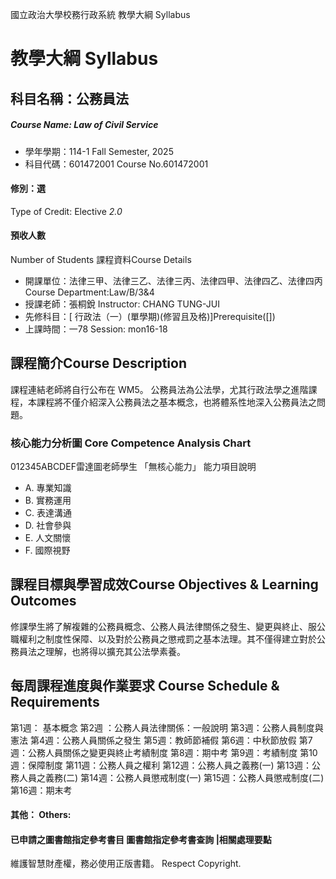 國立政治大學校務行政系統 教學大綱 Syllabus
# 教學大綱 Syllabus
##  科目名稱：公務員法
#####  Course Name: Law of Civil Service
  * 學年學期：114-1 Fall Semester, 2025 
  * 科目代碼：601472001 Course No.601472001
#### 修別：選
Type of Credit: Elective 
_2.0_
#### 預收人數
Number of Students
課程資料Course Details
  * 開課單位：法律三甲、法律三乙、法律三丙、法律四甲、法律四乙、法律四丙 Course Department:Law/B/3&4 
  * 授課老師：張桐銳 Instructor: CHANG TUNG-JUI 
  * 先修科目：[ 行政法（一）(單學期)(修習且及格)]Prerequisite([])
  * 上課時間：一78 Session: mon16-18 
##  課程簡介Course Description
課程連結老師將自行公布在 WM5。
公務員法為公法學，尤其行政法學之進階課程，本課程將不僅介紹深入公務員法之基本概念，也將體系性地深入公務員法之問題。
###  核心能力分析圖 Core Competence Analysis Chart
012345ABCDEF雷達圖老師學生
「無核心能力」 
能力項目說明
  * A. 專業知識
  * B. 實務運用
  * C. 表達溝通
  * D. 社會參與
  * E. 人文關懷
  * F. 國際視野
##  課程目標與學習成效Course Objectives & Learning Outcomes 
修課學生將了解複雜的公務員概念、公務人員法律關係之發生、變更與終止、服公職權利之制度性保障、以及對於公務員之懲戒罰之基本法理。其不僅得建立對於公務員法之理解，也將得以擴充其公法學素養。
##  每周課程進度與作業要求 Course Schedule & Requirements
第1週： 基本概念
第2週 ：公務人員法律關係：一般說明
第3週：公務人員制度與憲法
第4週：公務人員關係之發生
第5週：教師節補假
第6週：中秋節放假
第7週：公務人員關係之變更與終止考績制度
第8週：期中考
第9週：考績制度
第10週：保障制度
第11週：公務人員之權利
第12週：公務人員之義務(一)
第13週：公務人員之義務(二)
第14週：公務人員懲戒制度(一)
第15週：公務人員懲戒制度(二)
第16週：期末考
####  其他： Others:
####  已申請之圖書館指定參考書目  圖書館指定參考書查詢 |相關處理要點
維護智慧財產權，務必使用正版書籍。 Respect Copyright.